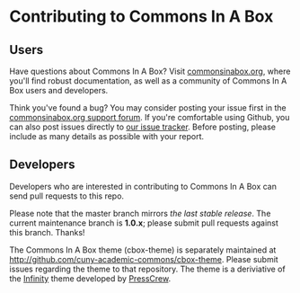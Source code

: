 # Contributing to Commons In A Box

## Users

Have questions about Commons In A Box? Visit [commonsinabox.org](http://commonsinabox.org), where you'll find robust documentation, as well as a community of Commons In A Box users and developers.

Think you've found a bug? You may consider posting your issue first in the [commonsinabox.org support forum](http://commonsinabox.org/groups/help-support/). If you're comfortable using Github, you can also post issues directly to [our issue tracker](https://github.com/cuny-academic-commons/commons-in-a-box/issues).  Before posting, please include as many details as possible with your report.

## Developers

Developers who are interested in contributing to Commons In A Box can send pull requests to this repo.

Please note that the master branch mirrors *the last stable release*. The current maintenance branch is **1.0.x**; please submit pull requests against this branch.  Thanks!

The Commons In A Box theme (cbox-theme) is separately maintained at http://github.com/cuny-academic-commons/cbox-theme.  Please submit issues regarding the theme to that repository.  The theme is a deriviative of the [Infinity](http://github.com/presscrew/infinity) theme developed by [PressCrew](http://community.presscrew.com/).
